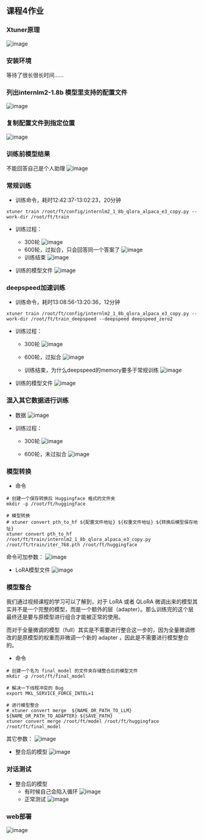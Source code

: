## 课程4作业

### Xtuner原理
![image](https://github.com/tangyanlin/llm_notes/assets/2775580/034ce351-351c-4b22-96fa-884250272c0d)

### 安装环境
等待了很长很长时间……

### 列出internlm2-1.8b 模型里支持的配置文件
![image](https://github.com/tangyanlin/llm_notes/assets/2775580/68818105-6818-433a-ad51-3495b5e30132)

### 复制配置文件到指定位置
![image](https://github.com/tangyanlin/llm_notes/assets/2775580/1e50bfa2-15c3-4125-936f-0ca090946ba8)

### 训练前模型结果
不能回答自己是个人助理
![image](https://github.com/tangyanlin/llm_notes/assets/2775580/034a60c6-e70e-4f6f-9fa6-5dc2a58971f1)


### 常规训练
- 训练命令，耗时12:42:37-13:02:23，20分钟
```
xtuner train /root/ft/config/internlm2_1_8b_qlora_alpaca_e3_copy.py --work-dir /root/ft/train
```
- 训练过程：
  - 300轮
  ![image](https://github.com/tangyanlin/llm_notes/assets/2775580/9c4a2ddc-435e-4d27-9898-e6ad880ada28)
  - 600轮，过拟合，只会回答同一个答案了
  ![image](https://github.com/tangyanlin/llm_notes/assets/2775580/aae99498-ad91-4999-8528-8b77d8af0357)
  - 训练结束
  ![image](https://github.com/tangyanlin/llm_notes/assets/2775580/f073eae5-ef2a-4e4c-a1cd-9d56002ab88f)

- 训练的模型文件
![image](https://github.com/tangyanlin/llm_notes/assets/2775580/32502313-8267-44c8-9400-60f46895cd96)

### deepspeed加速训练
- 训练命令，耗时13:08:56-13:20:36，12分钟
```
xtuner train /root/ft/config/internlm2_1_8b_qlora_alpaca_e3_copy.py --work-dir /root/ft/train_deepspeed --deepspeed deepspeed_zero2
```
- 训练过程：
  - 300轮
  ![image](https://github.com/tangyanlin/llm_notes/assets/2775580/7f82aedb-ae76-45e9-9682-6ef77055b1c0)

  - 600轮，过拟合
  ![image](https://github.com/tangyanlin/llm_notes/assets/2775580/cad93b4e-9a7f-43a5-a5ad-c91d78420553)


  - 训练结束，为什么deepspeed的memory要多于常规训练
  ![image](https://github.com/tangyanlin/llm_notes/assets/2775580/066bb4fa-5fa9-4108-bd8d-3e433af29af6)


- 训练的模型文件
![image](https://github.com/tangyanlin/llm_notes/assets/2775580/40adb856-ccc8-47bc-a719-6fad43730818)

### 混入其它数据进行训练
- 数据
![image](https://github.com/tangyanlin/llm_notes/assets/2775580/4c41ddc9-aa33-4e37-a848-ac71c1fd2c27)

- 训练过程：
  - 300轮
    ![image](https://github.com/tangyanlin/llm_notes/assets/2775580/c1682739-7e20-472d-b084-da99f40f5b78)

  - 600轮，未过拟合
 ![image](https://github.com/tangyanlin/llm_notes/assets/2775580/cccb5bbb-e60a-412c-92ff-cce1b7ccf838)

### 模型转换
- 命令
```
# 创建一个保存转换后 Huggingface 格式的文件夹
mkdir -p /root/ft/huggingface

# 模型转换
# xtuner convert pth_to_hf ${配置文件地址} ${权重文件地址} ${转换后模型保存地址}
xtuner convert pth_to_hf /root/ft/train/internlm2_1_8b_qlora_alpaca_e3_copy.py /root/ft/train/iter_768.pth /root/ft/huggingface
```
命令可加参数：
![image](https://github.com/tangyanlin/llm_notes/assets/2775580/c617de0d-d39f-464d-81bd-e5def4ea2f71)


- LoRA模型文件
![image](https://github.com/tangyanlin/llm_notes/assets/2775580/c8a966aa-ad0f-4fbb-8df7-e20b43ac5488)

### 模型整合
我们通过视频课程的学习可以了解到，对于 LoRA 或者 QLoRA 微调出来的模型其实并不是一个完整的模型，而是一个额外的层（adapter）。那么训练完的这个层最终还是要与原模型进行组合才能被正常的使用。

而对于全量微调的模型（full）其实是不需要进行整合这一步的，因为全量微调修改的是原模型的权重而非微调一个新的 adapter ，因此是不需要进行模型整合的。

- 命令
```
# 创建一个名为 final_model 的文件夹存储整合后的模型文件
mkdir -p /root/ft/final_model

# 解决一下线程冲突的 Bug 
export MKL_SERVICE_FORCE_INTEL=1

# 进行模型整合
# xtuner convert merge  ${NAME_OR_PATH_TO_LLM} ${NAME_OR_PATH_TO_ADAPTER} ${SAVE_PATH} 
xtuner convert merge /root/ft/model /root/ft/huggingface /root/ft/final_model
```
其它参数：
![image](https://github.com/tangyanlin/llm_notes/assets/2775580/ed2a874d-ec5a-42ce-8908-fda062b433ce)

- 整合后的模型
![image](https://github.com/tangyanlin/llm_notes/assets/2775580/90704c77-3626-4365-91c6-641650bd371e)

### 对话测试

- 整合后的模型
  - 有时候自己会陷入循环
![image](https://github.com/tangyanlin/llm_notes/assets/2775580/af03b7fc-850e-40a5-921d-7b0f8388a3b1)
  - 正常测试
![image](https://github.com/tangyanlin/llm_notes/assets/2775580/052c5975-63ee-42e1-8c9c-d043c38c14f8)

### web部署
![image](https://github.com/tangyanlin/llm_notes/assets/2775580/a9032c83-b74a-46ca-bd5a-24322ede801b)
